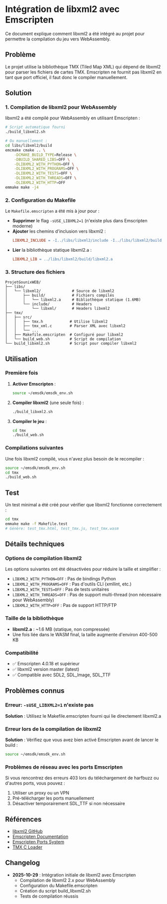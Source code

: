 # Intégration de libxml2 avec Emscripten

Ce document explique comment libxml2 a été intégré au projet pour permettre la compilation du jeu vers WebAssembly.

## Problème

Le projet utilise la bibliothèque TMX (Tiled Map XML) qui dépend de libxml2 pour parser les fichiers de cartes TMX. Emscripten ne fournit pas libxml2 en tant que port officiel, il faut donc le compiler manuellement.

## Solution

### 1. Compilation de libxml2 pour WebAssembly

libxml2 a été compilé pour WebAssembly en utilisant Emscripten :

```bash
# Script automatique fourni
./build_libxml2.sh

# Ou manuellement :
cd libs/libxml2/build
emcmake cmake .. \
    -DCMAKE_BUILD_TYPE=Release \
    -DBUILD_SHARED_LIBS=OFF \
    -DLIBXML2_WITH_PYTHON=OFF \
    -DLIBXML2_WITH_PROGRAMS=OFF \
    -DLIBXML2_WITH_TESTS=OFF \
    -DLIBXML2_WITH_THREADS=OFF \
    -DLIBXML2_WITH_HTTP=OFF
emmake make -j4
```

### 2. Configuration du Makefile

Le `Makefile.emscripten` a été mis à jour pour :

- **Supprimer** le flag `-sUSE_LIBXML2=1` (n'existe plus dans Emscripten moderne)
- **Ajouter** les chemins d'inclusion vers libxml2 :
  ```makefile
  LIBXML2_INCLUDE = -I../libs/libxml2/include -I../libs/libxml2/build
  ```
- **Lier** la bibliothèque statique libxml2.a :
  ```makefile
  LIBXML2_LIB = ../libs/libxml2/build/libxml2.a
  ```

### 3. Structure des fichiers

```
ProjetGounixWEB/
├── libs/
│   └── libxml2/              # Source de libxml2
│       ├── build/            # Fichiers compilés
│       │   └── libxml2.a     # Bibliothèque statique (1.6MB)
│       └── include/          # Headers
│           └── libxml/       # Headers libxml2
├── tmx/
│   ├── src/
│   │   ├── tmx.h            # Utilise libxml2
│   │   ├── tmx_xml.c        # Parser XML avec libxml2
│   │   └── ...
│   ├── Makefile.emscripten  # Configuré pour libxml2
│   └── build_web.sh         # Script de compilation
└── build_libxml2.sh         # Script pour compiler libxml2
```

## Utilisation

### Première fois

1. **Activer Emscripten** :
   ```bash
   source ~/emsdk/emsdk_env.sh
   ```

2. **Compiler libxml2** (une seule fois) :
   ```bash
   ./build_libxml2.sh
   ```

3. **Compiler le jeu** :
   ```bash
   cd tmx
   ./build_web.sh
   ```

### Compilations suivantes

Une fois libxml2 compilé, vous n'avez plus besoin de le recompiler :

```bash
source ~/emsdk/emsdk_env.sh
cd tmx
./build_web.sh
```

## Test

Un test minimal a été créé pour vérifier que libxml2 fonctionne correctement :

```bash
cd tmx
emmake make -f Makefile.test
# Génère: test_tmx.html, test_tmx.js, test_tmx.wasm
```

## Détails techniques

### Options de compilation libxml2

Les options suivantes ont été désactivées pour réduire la taille et simplifier :

- `LIBXML2_WITH_PYTHON=OFF` : Pas de bindings Python
- `LIBXML2_WITH_PROGRAMS=OFF` : Pas d'outils CLI (xmllint, etc.)
- `LIBXML2_WITH_TESTS=OFF` : Pas de tests unitaires
- `LIBXML2_WITH_THREADS=OFF` : Pas de support multi-thread (non nécessaire pour WebAssembly)
- `LIBXML2_WITH_HTTP=OFF` : Pas de support HTTP/FTP

### Taille de la bibliothèque

- **libxml2.a** : ~1.6 MB (statique, non compressée)
- Une fois liée dans le WASM final, la taille augmente d'environ 400-500 KB

### Compatibilité

- ✅ Emscripten 4.0.18 et supérieur
- ✅ libxml2 version master (latest)
- ✅ Compatible avec SDL2, SDL_Image, SDL_TTF

## Problèmes connus

### Erreur: `-sUSE_LIBXML2=1` n'existe pas

**Solution** : Utilisez le Makefile.emscripten fourni qui lie directement libxml2.a

### Erreur lors de la compilation de libxml2

**Solution** : Vérifiez que vous avez bien activé Emscripten avant de lancer le build :
```bash
source ~/emsdk/emsdk_env.sh
```

### Problèmes de réseau avec les ports Emscripten

Si vous rencontrez des erreurs 403 lors du téléchargement de harfbuzz ou d'autres ports, vous pouvez :

1. Utiliser un proxy ou un VPN
2. Pré-télécharger les ports manuellement
3. Désactiver temporairement SDL_TTF si non nécessaire

## Références

- [libxml2 GitHub](https://github.com/GNOME/libxml2)
- [Emscripten Documentation](https://emscripten.org/docs/)
- [Emscripten Ports System](https://github.com/emscripten-core/emscripten/tree/main/tools/ports)
- [TMX C Loader](https://github.com/baylej/tmx)

## Changelog

- **2025-10-29** : Intégration initiale de libxml2 avec Emscripten
  - Compilation de libxml2 2.x pour WebAssembly
  - Configuration du Makefile.emscripten
  - Création du script build_libxml2.sh
  - Tests de compilation réussis